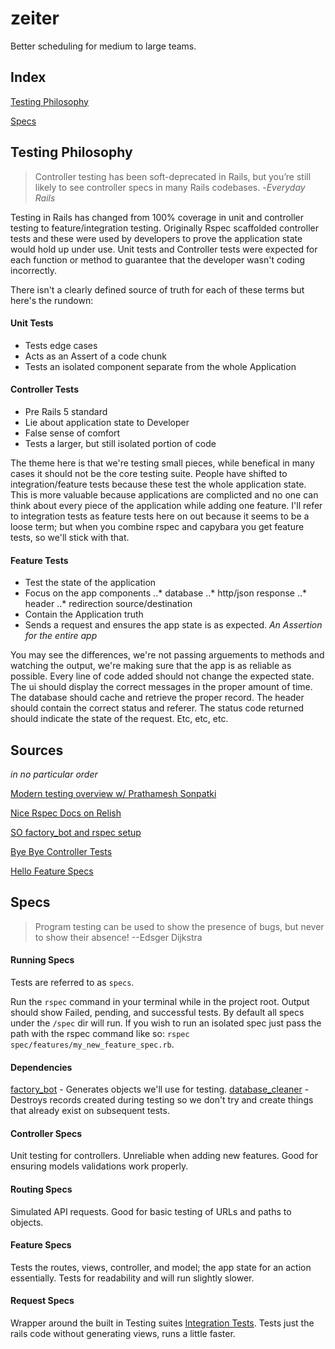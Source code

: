 # zeiter
Better scheduling for medium to large teams.

## Index

[Testing Philosophy](#testing-philosophy)

[Specs](#specs)

## Testing Philosophy
>Controller testing has been soft-deprecated in Rails, but you’re still likely to see controller specs in many Rails codebases. -*Everyday Rails*

Testing in Rails has changed from 100% coverage in unit and controller testing to feature/integration testing.  Originally Rspec scaffolded controller tests and these were used by developers to prove the application state would hold up under use.  Unit tests and Controller tests were expected for each function or method to guarantee that the developer wasn't coding incorrectly.

There isn't a clearly defined source of truth for each of these terms but here's the rundown:
#### Unit Tests
* Tests edge cases
* Acts as an Assert of a code chunk
* Tests an isolated component separate from the whole Application

#### Controller Tests
* Pre Rails 5 standard
* Lie about application state to Developer
* False sense of comfort
* Tests a larger, but still isolated portion of code

The theme here is that we're testing small pieces, while benefical in many cases it should not be the core testing suite.  People have shifted to integration/feature tests because these test the whole application state.  This is more valuable because applications are complicted and no one can think about every piece of the application while adding one feature.  I'll refer to integration tests as feature tests here on out because it seems to be a loose term; but when you combine rspec and capybara you get feature tests, so we'll stick with that.

#### Feature Tests
* Test the state of the application
* Focus on the app components
..* database
..* http/json response
..* header
..* redirection source/destination
* Contain the Application truth
* Sends a request and ensures the app state is as expected. *An Assertion for the entire app*

You may see the differences, we're not passing arguements to methods and watching the output, we're making sure that the app is as reliable as possible.  Every line of code added should not change the expected state.  The ui should display the correct messages in the proper amount of time.  The database should cache and retrieve the proper record.  The header should contain the correct status and referer.  The status code returned should indicate the state of the request.  Etc, etc, etc.

## Sources
*in no particular order*

[Modern testing overview w/ Prathamesh Sonpatki](https://youtu.be/WAznFdX1O4g)

[Nice Rspec Docs on Relish](https://relishapp.com/rspec/rspec-rails/v/3-7/docs)

[SO factory_bot and rspec setup](https://stackoverflow.com/questions/10925116/got-error-cant-be-blank-rails-test)

[Bye Bye Controller Tests](https://everydayrails.com/2012/04/07/testing-series-rspec-controllers.html)

[Hello Feature Specs](https://everydayrails.com/2016/09/05/replace-rspec-controller-tests.html)

## Specs
>Program testing can be used to show the presence of bugs, but never to show their absence! --Edsger Dijkstra

#### Running Specs
Tests are referred to as `specs`.

Run the `rspec` command in your terminal while in the project root.  Output should show Failed, pending, and successful tests.  By default all specs under the `/spec` dir will run.  If you wish to run an isolated spec just pass the path with the rspec command like so: `rspec spec/features/my_new_feature_spec.rb`.

#### Dependencies
[factory_bot](https://github.com/thoughtbot/factory_bot_rails) - Generates objects we'll use for testing.
[database_cleaner](https://github.com/DatabaseCleaner/database_cleaner) - Destroys records created during testing so we don't try and create things that already exist on subsequent tests.

#### Controller Specs
Unit testing for controllers.  Unreliable when adding new features.  Good for ensuring models validations work properly.

#### Routing Specs
Simulated API requests.  Good for basic testing of URLs and paths to objects. 

#### Feature Specs
Tests the routes, views, controller, and model; the app state for an action essentially.  Tests for readability and will run slightly slower.

#### Request Specs
Wrapper around the built in Testing suites [Integration Tests](http://guides.rubyonrails.org/testing.html#integration-testing).  Tests just the rails code without generating views, runs a little faster.